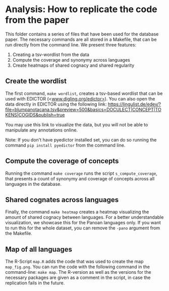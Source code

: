 # Analysis: How to replicate the code from the paper

This folder contains a series of files that have been used for the database paper. The necessary commands are all stored in a Makefile, that can be run directly from the command line. We present three features:

1. Creating a tsv-wordlist from the data
2. Compute the coverage and synonymy across languages
3. Create heatmaps of shared cognacy and shared regularity

## Create the wordlist

The first command, `make wordlist`, creates a tsv-based wordlist that can be used with EDICTOR (<www.digling.org/edictor>). You can also open the data directly in EDICTOR using the following link: <https://lingulist.de/edev/?file=blumpanotacana.tsv&preview=500&basics=DOCULECT|CONCEPT|TOKENS|COGIDS&publish=true>

You may use this link to visualize the data, but you will not be able to manipulate any annotations online.

Note: If you don't have pyedictor installed set, you can do so running the command `pip install pyedictor` from the command line.

## Compute the coverage of concepts

Running the command `make coverage` runs the script `s_compute_coverage`, that presents a count of synonymy and coverage of concepts across all languages in the database.

## Shared cognates across languages

Finally, the command `make heatmap` creates a heatmap visualizing the amount of shared cognacy between languages. For a better understandable visualization, we showcase this for the Panoan languages only. If you want to run this for the whole dataset, you can remove the `-pano` argument from the Makefile.

## Map of all languages

The R-Script `map.R` adds the code that was used to create the map `map_fig.png`. You can run the code with the following command in the command-line: `make map`. The R-version as well as the versions for the necessary packages are given as a comment in the script, in case the replication fails in the future.
